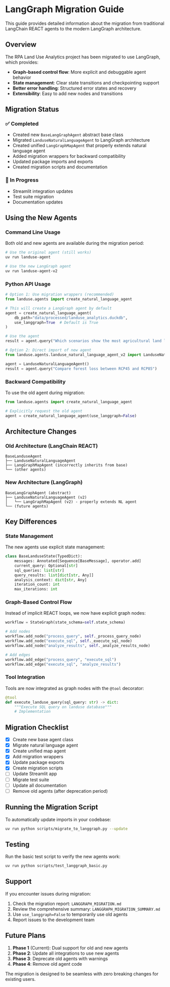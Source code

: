 # LangGraph Migration Guide

This guide provides detailed information about the migration from traditional LangChain REACT agents to the modern LangGraph architecture.

## Overview

The RPA Land Use Analytics project has been migrated to use LangGraph, which provides:
- **Graph-based control flow**: More explicit and debuggable agent behavior
- **State management**: Clear state transitions and checkpointing support
- **Better error handling**: Structured error states and recovery
- **Extensibility**: Easy to add new nodes and transitions

## Migration Status

### ✅ Completed
- Created new `BaseLangGraphAgent` abstract base class
- Migrated `LanduseNaturalLanguageAgent` to LangGraph architecture
- Created unified `LangGraphMapAgent` that properly extends natural language agent
- Added migration wrappers for backward compatibility
- Updated package imports and exports
- Created migration scripts and documentation

### 🚧 In Progress
- Streamlit integration updates
- Test suite migration
- Documentation updates

## Using the New Agents

### Command Line Usage

Both old and new agents are available during the migration period:

```bash
# Use the original agent (still works)
uv run landuse-agent

# Use the new LangGraph agent
uv run landuse-agent-v2
```

### Python API Usage

```python
# Option 1: Use migration wrappers (recommended)
from landuse.agents import create_natural_language_agent

# This will create a LangGraph agent by default
agent = create_natural_language_agent(
    db_path="data/processed/landuse_analytics.duckdb",
    use_langgraph=True  # Default is True
)

# Use the agent
result = agent.query("Which scenarios show the most agricultural land loss?")

# Option 2: Direct import of new agent
from landuse.agents.landuse_natural_language_agent_v2 import LanduseNaturalLanguageAgent

agent = LanduseNaturalLanguageAgent()
result = agent.query("Compare forest loss between RCP45 and RCP85")
```

### Backward Compatibility

To use the old agent during migration:

```python
from landuse.agents import create_natural_language_agent

# Explicitly request the old agent
agent = create_natural_language_agent(use_langgraph=False)
```

## Architecture Changes

### Old Architecture (LangChain REACT)
```
BaseLanduseAgent
├── LanduseNaturalLanguageAgent
├── LangGraphMapAgent (incorrectly inherits from base)
└── (other agents)
```

### New Architecture (LangGraph)
```
BaseLangGraphAgent (abstract)
├── LanduseNaturalLanguageAgent (v2)
│   └── LangGraphMapAgent (v2) - properly extends NL agent
└── (future agents)
```

## Key Differences

### State Management
The new agents use explicit state management:

```python
class BaseLanduseState(TypedDict):
    messages: Annotated[Sequence[BaseMessage], operator.add]
    current_query: Optional[str]
    sql_queries: list[str]
    query_results: list[dict[str, Any]]
    analysis_context: dict[str, Any]
    iteration_count: int
    max_iterations: int
```

### Graph-Based Control Flow
Instead of implicit REACT loops, we now have explicit graph nodes:

```python
workflow = StateGraph(state_schema=self.state_schema)

# Add nodes
workflow.add_node("process_query", self._process_query_node)
workflow.add_node("execute_sql", self._execute_sql_node)
workflow.add_node("analyze_results", self._analyze_results_node)

# Add edges
workflow.add_edge("process_query", "execute_sql")
workflow.add_edge("execute_sql", "analyze_results")
```

### Tool Integration
Tools are now integrated as graph nodes with the `@tool` decorator:

```python
@tool
def execute_landuse_query(sql_query: str) -> dict:
    """Execute SQL query on landuse database"""
    # Implementation
```

## Migration Checklist

- [x] Create new base agent class
- [x] Migrate natural language agent
- [x] Create unified map agent
- [x] Add migration wrappers
- [x] Update package exports
- [x] Create migration scripts
- [ ] Update Streamlit app
- [ ] Migrate test suite
- [ ] Update all documentation
- [ ] Remove old agents (after deprecation period)

## Running the Migration Script

To automatically update imports in your codebase:

```bash
uv run python scripts/migrate_to_langgraph.py --update
```

## Testing

Run the basic test script to verify the new agents work:

```bash
uv run python scripts/test_langgraph_basic.py
```

## Support

If you encounter issues during migration:
1. Check the migration report: `LANGGRAPH_MIGRATION.md`
2. Review the comprehensive summary: `LANGGRAPH_MIGRATION_SUMMARY.md`
3. Use `use_langgraph=False` to temporarily use old agents
4. Report issues to the development team

## Future Plans

1. **Phase 1** (Current): Dual support for old and new agents
2. **Phase 2**: Update all integrations to use new agents
3. **Phase 3**: Deprecate old agents with warnings
4. **Phase 4**: Remove old agent code

The migration is designed to be seamless with zero breaking changes for existing users.